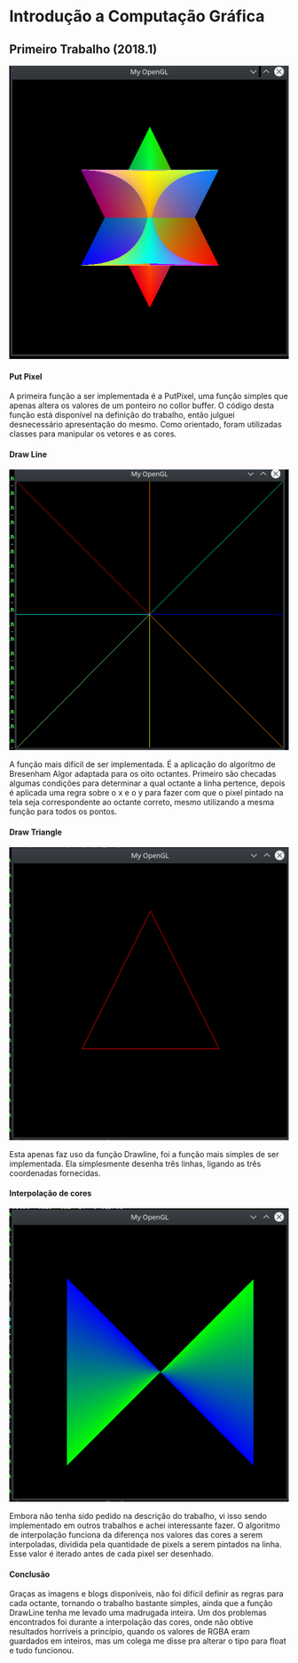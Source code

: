 # Introdução a Computação Gráfica
## Primeiro Trabalho (2018.1)
![Hexagrama](https://github.com/Skalnark/ICG/blob/master/images/Hexagrama2.png)

#### Put Pixel
A primeira função a ser implementada é a PutPixel, uma função simples que apenas altera os valores de um ponteiro no collor buffer. O código desta função está disponível na definição do trabalho, então julguei desnecessário apresentação do mesmo.
Como orientado, foram utilizadas classes para manipular os vetores e as cores.
#### Draw Line
![DrawLine](https://github.com/Skalnark/ICG/blob/master/images/DrawLine.png)

A função mais difícil de ser implementada. É a aplicação do algoritmo de Bresenham Algor adaptada para os oito octantes. 
Primeiro são checadas algumas condições para determinar a qual octante a linha pertence, depois é aplicada uma regra sobre o x e o y para fazer com que o pixel pintado na tela seja correspondente ao octante correto, mesmo utilizando a mesma função para todos os pontos.
#### Draw Triangle
![DrawTriangle](https://github.com/Skalnark/ICG/blob/master/images/DrawTriangle.png)

Esta apenas faz uso da função Drawline, foi a função mais simples de ser implementada. Ela simplesmente desenha três linhas, ligando as três coordenadas fornecidas.
#### Interpolação de cores
![Interpolation](https://github.com/Skalnark/ICG/blob/master/images/Interpolation.png)

Embora não tenha sido pedido na descrição do trabalho, vi isso sendo implementado em outros trabalhos e achei interessante fazer. O algoritmo de interpolação funciona da diferença nos valores das cores a serem interpoladas, dividida pela quantidade de pixels a serem pintados na linha. Esse valor é iterado antes de cada pixel ser desenhado.
#### Conclusão
Graças as imagens e blogs disponíveis, não foi difícil definir as regras para cada octante, tornando o trabalho bastante simples, ainda que a função DrawLine tenha me levado uma madrugada inteira. Um dos problemas encontrados foi durante a interpolação das cores, onde não obtive resultados horríveis a princípio, quando os valores de RGBA eram guardados em inteiros, mas um colega me disse pra alterar o tipo para float e tudo funcionou.
